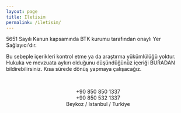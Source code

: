```yaml
---
layout: page
title: Iletisim
permalink: /iletisim/
---
```


5651 Sayılı Kanun kapsamında BTK kurumu tarafından onaylı Yer Sağlayıcı'dır.

Bu sebeple içerikleri kontrol etme ya da araştırma yükümlülüğü yoktur.
Hukuka ve mevzuata aykırı olduğunu düşündüğünüz içeriği BURADAN bildirebilirsiniz.
Kısa sürede dönüş yapmaya çalışacağız.
 
<br><center>+90 850 850 1337
<br><center>+90 850 532 1337
<br><center>Beykoz / Istanbul / Turkiye
